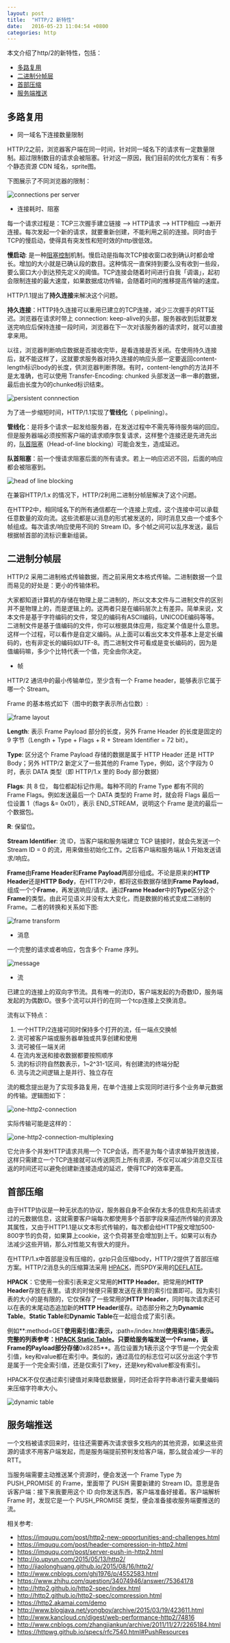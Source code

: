 ```yaml
---
layout: post
title:  "HTTP/2 新特性"
date:   2016-05-23 11:04:54 +0800
categories: http
---
```

本文介绍了http/2的新特性，包括：

* [多路复用](#多路复用)
* [二进制分帧层](#二进制分帧层)
* [首部压缩](#首部压缩)
* [服务端推送](#服务端推送)

## <a name="多路复用"></a>多路复用

* 同一域名下连接数量限制

HTTP/2之前，浏览器客户端在同一时间，针对同一域名下的请求有一定数量限制。超过限制数目的请求会被阻塞。针对这一原因，我们目前的优化方案有：有多个静态资源 CDN 域名，sprite图。

下图展示了不同浏览器的限制：

![connections per server](/assets/http2-new-features/connections-per-server.png)

* 连接耗时、阻塞

每一个请求过程是：TCP三次握手建立链接 --> HTTP请求 --> HTTP相应 -->断开连接。每次发起一个新的请求，就要重新创建，不能利用之前的连接。同时由于TCP的慢启动，使得具有突发性和短时效的http很低效。

**慢启动**: 是一种[阻塞控制](https://zh.wikipedia.org/wiki/%E6%8B%A5%E5%A1%9E%E6%8E%A7%E5%88%B6)机制。慢启动是指每次TCP接收窗口收到确认时都会增长。增加的大小就是已确认段的数目。这种情况一直保持到要么没有收到一些段，要么窗口大小到达预先定义的阈值。TCP连接会随着时间进行自我「调谐」，起初会限制连接的最大速度，如果数据成功传输，会随着时间的推移提高传输的速度。

HTTP/1.1提出了**持久连接**来解决这个问题。

**持久连接**：HTTP持久连接可以重用已建立的TCP连接，减少三次握手的RTT延迟。浏览器在请求时带上 connection: keep-alive的头部，服务器收到后就要发送完响应后保持连接一段时间，浏览器在下一次对该服务器的请求时，就可以直接拿来用。

以往，浏览器判断响应数据是否接收完毕，是看连接是否关闭。在使用持久连接后，就不能这样了，这就要求服务器对持久连接的响应头部一定要返回content-length标识body的长度，供浏览器判断界限。有时，content-length的方法并不是太准确，也可以使用 Transfer-Encoding: chunked 头部发送一串一串的数据，最后由长度为0的chunked标识结束。

![persistent connnection](/assets/http2-new-features/persistent-connection.png)

为了进一步缩短时间，HTTP/1.1实现了**管线化**（ pipelining）。

**管线化**：是将多个请求一起发给服务器，在发送过程中不需先等待服务端的回应。但是服务器端必须按照客户端的请求顺序恢复请求，这样整个连接还是先进先出的，[队首阻塞](https://en.wikipedia.org/wiki/Head-of-line_blocking)（Head-of-line blocking）可能会发生，造成延迟。

**队首阻塞**：前一个慢请求阻塞后面的所有请求。若上一响应迟迟不回，后面的响应都会被阻塞到。 

![head of line blocking](/assets/http2-new-features/hol-blocking.png)

在兼容HTTP/1.x 的情况下，HTTP/2利用二进制分帧层解决了这个问题。

在HTTP2中，相同域名下的所有通信都在一个连接上完成，这个连接中可以承载任意数量的双向流。这些流都是以消息的形式被发送的，同时消息又由一个或多个帧组成。每次请求/响应使用不同的 Stream ID。多个帧之间可以乱序发送，最后根据帧首部的流标识重新组装。

## <a name="二进制分帧层"></a>二进制分帧层

HTTP/2 采用二进制格式传输数据，而之前采用文本格式传输。二进制数据一个显而易见的好处是：更小的传输体积。

大家都知道计算机的存储在物理上是二进制的，所以文本文件与二进制文件的区别并不是物理上的，而是逻辑上的。这两者只是在编码层次上有差异。简单来说，文本文件是基于字符编码的文件，常见的编码有ASCII编码，UNICODE编码等等。二进制文件是基于值编码的文件，你可以根据具体应用，指定某个值是什么意思。这样一个过程，可以看作是自定义编码。从上面可以看出文本文件基本上是定长编码的，也有非定长的编码如UTF-8。而二进制文件可看成是变长编码的，因为是值编码嘛，多少个比特代表一个值，完全由你决定。

* 帧

HTTP/2 通讯中的最小传输单位，至少含有一个 Frame header，能够表示它属于哪一个 Stream。 

Frame 的基本格式如下（图中的数字表示所占位数）:

![frame layout](/assets/http2-new-features/frame-layout.png)

**Length**: 表示 Frame Payload 部分的长度，另外 Frame Header 的长度是固定的 9 字节（Length + Type + Flags + R + Stream Identifier = 72 bit）。

**Type**: 区分这个 Frame Payload 存储的数据是属于 HTTP Header 还是 HTTP Body；另外 HTTP/2 新定义了一些其他的 Frame Type，例如，这个字段为 0 时，表示 DATA 类型（即 HTTP/1.x 里的 Body 部分数据）

**Flags**: 共 8 位， 每位都起标记作用。每种不同的 Frame Type 都有不同的 Frame Flags。例如发送最后一个 DATA 类型的 Frame 时，就会将 Flags 最后一位设置 1（flags &= 0x01），表示 END_STREAM，说明这个 Frame 是流的最后一个数据包。

**R**: 保留位。

**Stream Identifier**: 流 ID，当客户端和服务端建立 TCP 链接时，就会先发送一个 Stream ID = 0 的流，用来做些初始化工作。之后客户端和服务端从 1 开始发送请求/响应。

**Frame**由**Frame Header**和**Frame Payload**两部分组成。不论是原来的**HTTP Header**还是**HTTP Body**，在HTTP/2中，都将这些数据存储到**Frame Payload**，组成一个个**Frame**，再发送响应/请求。通过**Frame Header**中的**Type**区分这个**Frame**的类型。由此可见语义并没有太大变化，而是数据的格式变成二进制的Frame。二者的转换和关系如下图:

![frame transform](/assets/http2-new-features/frame-transform.png)

* 消息

一个完整的请求或者响应，包含多个 Frame 序列。

![message](/assets/http2-new-features/message.png)

* 流

已建立的连接上的双向字节流。具有唯一的流ID，客户端发起的为奇数ID，服务端发起的为偶数ID。很多个流可以并行的在同一个tcp连接上交换消息。

流有以下特点：

1. 一个HTTP/2连接可同时保持多个打开的流，任一端点交换帧
2. 流可被客户端或服务器单独或共享创建和使用
3. 流可被任一端关闭
4. 在流内发送和接收数据都要按照顺序
5. 流的标识符自然数表示，1~2^31-1区间，有创建流的终端分配
6. 流与流之间逻辑上是并行、独立存在

流的概念提出是为了实现多路复用，在单个连接上实现同时进行多个业务单元数据的传输。逻辑图如下：

![one-http2-connection](/assets/http2-new-features/one-http2-connection.png)

实际传输可能是这样的：

![one-http2-connection-multiplexing](/assets/http2-new-features/one-http2-connection-multiplexing.png)

它允许多个并发HTTP请求共用一个 TCP会话，而不是为每个请求单独开放连接，这样只需建立一个TCP连接就可以传送网页上所有资源，不仅可以减少消息交互往返的时间还可以避免创建新连接造成的延迟，使得TCP的效率更高。


## <a name="首部压缩"></a>首部压缩

由于HTTP协议是一种无状态的协议，服务器自身不会保存太多的信息和先前请求过的元数据信息，这就需要客户端每次都使用多个首部字段来描述所传输的资源及其属性，又由于HTTP1.1是以文本形式传输的，每次都会给HTTP报文增加500-800字节的负荷，如果算上cookie，这个负荷甚至会增加到上千。如果可以有办法减少这些开销，那么对性能又有很大的提升。

在HTTP/1.x中首部是没有压缩的，gzip只会压缩body，HTTP/2提供了首部压缩方案。HTTP/2消息头的压缩算法采用 [HPACK](http://http2.github.io/http2-spec/compression.html)，而SPDY采用的[DEFLATE](http://zh.wikipedia.org/wiki/DEFLATE)。

**HPACK**：它使用一份索引表来定义常用的**HTTP Header**。把常用的**HTTP Header**存放在表里。请求的时候便只需要发送在表里的索引位置即可。因为索引表的大小的是有限的，它仅保存了一些常用的**HTTP Header**，同时每次请求还可以在表的末尾动态追加新的**HTTP Header**缓存。动态部分称之为**Dynamic Table**。**Static Table**和**Dynamic Table**在一起组合成了索引表。

例如**:method=GET**使用索引值**2**表示，**:path=/index.html**使用索引值**5**表示。完整的列表参考：[HPACK Static Table](http://http2.github.io/http2-spec/compression.html#rfc.section.A)。只要给服务端发送一个Frame，该Frame的Payload部分存储**0x8285**。高位设置为**1**表示这个字节是一个完全索引值，key和value都在索引中。类似的，通过高位的标志位可以区分出这个字节是属于一个完全索引值，还是仅索引了key，还是key和value都没有索引。

HPACK不仅仅通过索引键值对来降低数据量，同时还会将字符串进行霍夫曼编码来压缩字符串大小。

![dynamic table](/assets/http2-new-features/dynamic-table.png)

## <a name="服务端推送"></a>服务端推送
一个文档被请求回来时，往往还需要再次请求很多文档内的其他资源，如果这些资源的请求不用客户端发起，而是服务端提前预判发给客户端，那么就会减少一半的RTT。

当服务端需要主动推送某个资源时，便会发送一个 Frame Type 为 PUSH_PROMISE 的 Frame，里面带了 PUSH 需要新建的 Stream ID。意思是告诉客户端：接下来我要用这个 ID 向你发送东西，客户端准备好接着。客户端解析 Frame 时，发现它是一个 PUSH_PROMISE 类型，便会准备接收服务端要推送的流。

相关参考:

* <https://imququ.com/post/http2-new-opportunities-and-challenges.html>
* <https://imququ.com/post/header-compression-in-http2.html>
* <https://imququ.com/post/server-push-in-http2.html>
* <http://io.upyun.com/2015/05/13/http2/>
* <http://jiaolonghuang.github.io/2015/08/16/http2/>
* <http://www.cnblogs.com/ghj1976/p/4552583.html>
* <https://www.zhihu.com/question/34074946/answer/75364178>
* <http://http2.github.io/http2-spec/index.html>
* <http://http2.github.io/http2-spec/compression.html>
* <https://http2.akamai.com/demo>
* <http://www.blogjava.net/yongboy/archive/2015/03/19/423611.html>
* <http://www.kancloud.cn/digest/web-performance-http2/74816>
* <http://www.cnblogs.com/zhangjiankun/archive/2011/11/27/2265184.html>
* <https://httpwg.github.io/specs/rfc7540.html#PushResources>

